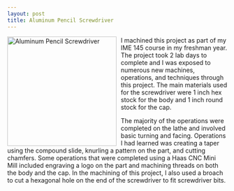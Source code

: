 ```yaml
---
layout: post
title: Aluminum Pencil Screwdriver
---
```


<img src="{{site.baseurl}}/images/picture_IMG_9627.JPG" alt="Aluminum Pencil Screwdriver" width="250"
style="float: left; margin-top: 0px; margin-right: 10px" />

I machined this project as part of my IME 145 course in my freshman year. The project took 2 lab days to complete and I was exposed to numerous new machines, operations, and techniques through this project. The main materials used for the screwdriver were 1 inch hex stock for the body and 1 inch round stock for the cap.

The majority of the operations were completed on the lathe and involved basic turning and facing. Operations I had learned was creating a taper using the compound slide, knurling a pattern on the part, and cutting chamfers. Some operations that were completed using a Haas CNC Mini Mill included engraving a logo on the part and machining threads on both the body and the cap. In the machining of this project, I also used a broach to cut a hexagonal hole on the end of the screwdriver to fit screwdriver bits.
